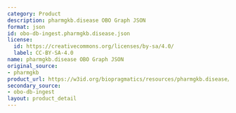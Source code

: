 ```yaml
---
category: Product
description: pharmgkb.disease OBO Graph JSON
format: json
id: obo-db-ingest.pharmgkb.disease.json
license:
  id: https://creativecommons.org/licenses/by-sa/4.0/
  label: CC-BY-SA-4.0
name: pharmgkb.disease OBO Graph JSON
original_source:
- pharmgkb
product_url: https://w3id.org/biopragmatics/resources/pharmgkb.disease/pharmgkb.disease.json
secondary_source:
- obo-db-ingest
layout: product_detail
---
```

